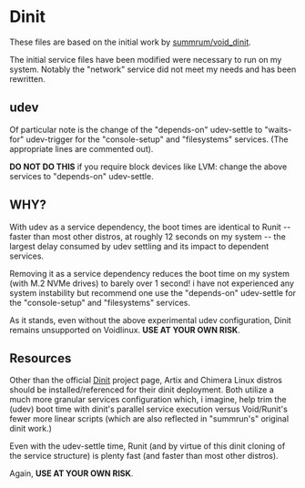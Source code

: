 # Dinit

These files are based on the initial work by [summrum/void_dinit](https://github.com/summrum/void_dinit).

The initial service files have been modified were necessary to run on my system. Notably the "network" service did not meet my needs and has been rewritten.
## udev

Of particular note is the change of the "depends-on" udev-settle to "waits-for" udev-trigger for the "console-setup" and "filesystems" services. (The appropriate lines are commented out).

**DO NOT DO THIS** if you require block devices like LVM: change the above services to "depends-on" udev-settle.

## WHY?

With udev as a service dependency, the boot times are identical to Runit -- faster than most other distros, at roughly 12 seconds on my system -- the largest delay consumed by udev settling and its impact to dependent services.

Removing it as a service dependency reduces the boot time on my system (with M.2 NVMe drives) to barely over 1 second! i have not experienced any system instability but recommend one use the "depends-on" udev-settle for the "console-setup" and "filesystems" services.

As it stands, even without the above experimental udev configuration, Dinit remains unsupported on Voidlinux. **USE AT YOUR OWN RISK**.

## Resources

Other than the official [Dinit](https://davmac.org/projects/dinit/) project page, Artix and Chimera Linux distros should be installed/referenced for their dinit deployment. Both utilize a much more granular services configuration which, i imagine, help trim the (udev) boot time with dinit's parallel service execution versus Void/Runit's fewer more linear scripts (which are also reflected in "summrun's" original dinit work.)

Even with the udev-settle time, Runit (and by virtue of this dinit cloning of the service structure) is plenty fast (and faster than most other distros).

Again, **USE AT YOUR OWN RISK**.
